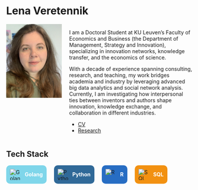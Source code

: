 # Lena Veretennik

<div style="display: flex; align-items: flex-start;">
  <img src="./photo_cv.jpg" alt="Lena Veretennik" style="width: 150px; height: auto; margin-right: 20px;">
  <div>
    <p>
      I am a Doctoral Student at KU Leuven’s Faculty of Economics and Business (the Department of Management, Strategy and Innovation), specializing in innovation networks, knowledge transfer, and the economics of science.
    </p>
    <p>
      With a decade of experience spanning consulting, research, and teaching, my work bridges academia and industry by leveraging advanced big data analytics and social network analysis. Currently, I am investigating how interpersonal ties between inventors and authors shape innovation, knowledge exchange, and collaboration in different industries.
    </p>
    <ul>
      <li><a href="./cv_veretennik_2024.pdf">CV</a></li>
      <li><a href="./research">Research</a></li>
    </ul>
  </div>
</div>

## Tech Stack

<div style="display: flex; flex-wrap: wrap; gap: 20px; margin-top: 1em;">

  <div style="display: flex; align-items: center; background-color: #7FD6EA; padding: 10px; border-radius: 10px;">
    <img src="https://golang.org/lib/godoc/images/go-logo-blue.svg" alt="Golang" style="width: 30px; height: 30px; margin-right: 10px;">
    <a href="https://golang.org/" style="text-decoration: none; color: white; font-weight: bold;">Golang</a>
  </div>

  <div style="display: flex; align-items: center; background-color: #306998; padding: 10px; border-radius: 10px;">
    <img src="https://upload.wikimedia.org/wikipedia/commons/c/c3/Python-logo-notext.svg" alt="Python" style="width: 30px; height: 30px; margin-right: 10px;">
    <a href="https://www.python.org/" style="text-decoration: none; color: white; font-weight: bold;">Python</a>
  </div>

  <div style="display: flex; align-items: center; background-color: #276DC3; padding: 10px; border-radius: 10px;">
    <img src="https://upload.wikimedia.org/wikipedia/commons/3/3f/Logo_RStudio.svg" alt="R" style="width: 30px; height: 30px; margin-right: 10px;">
    <a href="https://www.r-project.org/" style="text-decoration: none; color: white; font-weight: bold;">R</a>
  </div>

  <div style="display: flex; align-items: center; background-color: #F29111; padding: 10px; border-radius: 10px;">
    <img src="https://upload.wikimedia.org/wikipedia/commons/1/1d/SQL.svg" alt="SQL" style="width: 30px; height: 30px; margin-right: 10px;">
    <a href="https://en.wikipedia.org/wiki/SQL" style="text-decoration: none; color: white; font-weight: bold;">SQL</a>
  </div>

</div>
